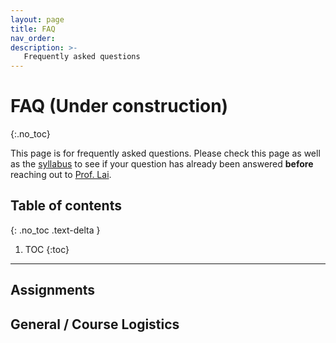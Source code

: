 ```yaml
---
layout: page
title: FAQ
nav_order: 
description: >-
   Frequently asked questions
---
```


# FAQ (Under construction)
{:.no_toc}

This page is for frequently asked questions. Please check this page as well as the [syllabus](https://docs.google.com/document/d/1YbU2V1225l-x12fQKUVlMM4-4mK96GNLAb7WUcLVrbA/edit?usp=sharing) to see if your question has already been answered **before** reaching out to [Prof. Lai](mailto:lucylai@g.harvard.edu).

## Table of contents
{: .no_toc .text-delta }

1. TOC
{:toc}

---
## Assignments 

## General / Course Logistics

